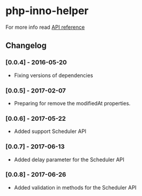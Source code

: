 # php-inno-helper

For more info read [API reference](http://public.innomdc.com/inno-helper/)

## Changelog

### [0.0.4] - 2016-05-20
- Fixing versions of dependencies

### [0.0.5] - 2017-02-07
- Preparing for remove the modifiedAt properties.

### [0.0.6] - 2017-05-22
- Added support Scheduler API

### [0.0.7] - 2017-06-13
- Added delay parameter for the Scheduler API

### [0.0.8] - 2017-06-26
- Added validation in methods for the Scheduler API
